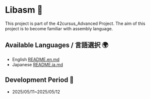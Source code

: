 # Libasm 🤖

This project is part of the 42cursus_Advanced Project.
The aim of this project is to become familiar with assembly language.

## Available Languages / 言語選択 🌍

- English  [README.en.md](/README.en.md)
- Japanese [README.ja.md](/README.ja.md)

## Development Period 📅
- 2025/05/11~2025/05/12